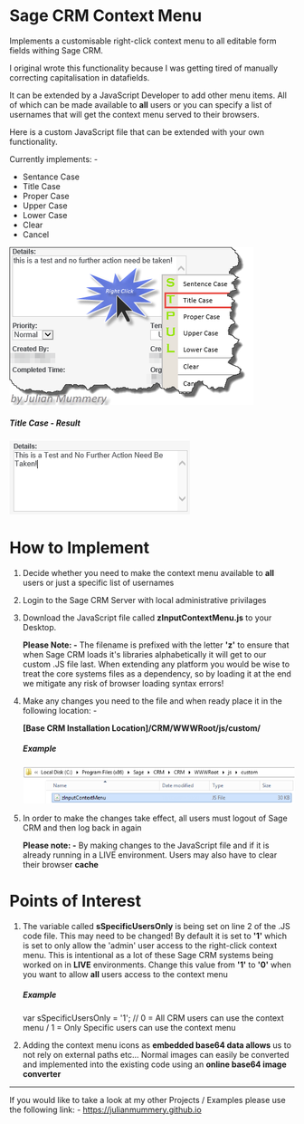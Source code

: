 # Sage CRM Context Menu
Implements a customisable right-click context menu to all editable form fields withing Sage CRM.

I original wrote this functionality because I was getting tired of manually correcting capitalisation in datafields.

It can be extended by a JavaScript Developer to add other menu items. All of which can be made available to **all** users or you can specify a list of usernames that will get the context menu served to their browsers. 

Here is a custom JavaScript file that can be extended with your own functionality.

Currently implements: -

<ul>
  <li>Sentance Case</li>
  <li>Title Case</li>
  <li>Proper Case</li>
  <li>Upper Case</li>
  <li>Lower Case</li>
  <li>Clear</li>
  <li>Cancel</li>
</ul>

<img src="https://github.com/julianmummery/sagecrm-context-menu/blob/master/SageCRM-Context-Menu-Example.png">


<h5>Title Case - Result</h5>

<img src="https://github.com/julianmummery/sagecrm-context-menu/blob/master/contextMenuAfterClick.png">

# How to Implement

1)  Decide whether you need to make the context menu available to **all** users or just a specific list of usernames

2)  Login to the Sage CRM Server with local administrative privilages

3)  Download the JavaScript file called **zInputContextMenu.js** to your Desktop.

    **Please Note: -** The filename is prefixed with the letter **'z'** to ensure that when Sage CRM loads it's libraries alphabetically it will get to our custom .JS file last. When extending any platform you would be wise to treat the core systems files as a dependency, so by loading it at the end we mitigate any risk of browser loading syntax errors!  

4)  Make any changes you need to the file and when ready place it in the following location: -

    **[Base CRM Installation Location]/CRM/WWWRoot/js/custom/**
  
    <h5>Example</h5>
    
    <img src="https://github.com/julianmummery/sagecrm-context-menu/blob/master/contextMenuSetup.png">
  
 5)  In order to make the changes take effect, all users must logout of Sage CRM and then log back in again
 
     **Please note: -** By making changes to the JavaScript file and if it is already running in a LIVE environment. Users may also have to clear their browser **cache**


# Points of Interest

1)  The variable called **sSpecificUsersOnly** is being set on line 2 of the .JS code file. This may need to be changed! By default it is set to **'1'** which is set to only allow the 'admin' user access to the right-click context menu. This is intentional as a lot of these Sage CRM systems being worked on in **LIVE** environments. Change this value from **'1'** to **'0'** when you want to allow **all** users access to the context menu

    **<h5>Example</h5>**
    var sSpecificUsersOnly = '1'; // 0 = All CRM users can use the context menu / 1 = Only Specific users can use the context menu


2)  Adding the context menu icons as **embedded base64 data allows** us to not rely on external paths etc...
    Normal images can easily be converted and implemented into the existing code using an **online base64 image converter**


<hr />


If you would like to take a look at my other Projects / Examples please use the following link: -
<a href="https://julianmummery.github.io">https://julianmummery.github.io</a>
